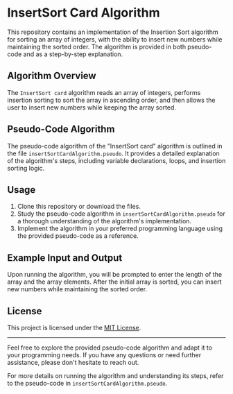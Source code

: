 # InsertSort Card Algorithm

This repository contains an implementation of the Insertion Sort algorithm for sorting an array of integers, with the ability to insert new numbers while maintaining the sorted order. The algorithm is provided in both pseudo-code and as a step-by-step explanation.

## Algorithm Overview

The `InsertSort card` algorithm reads an array of integers, performs insertion sorting to sort the array in ascending order, and then allows the user to insert new numbers while keeping the array sorted.

## Pseudo-Code Algorithm

The pseudo-code algorithm of the "InsertSort card" algorithm is outlined in the file `insertSortCardAlgorithm.pseudo`. It provides a detailed explanation of the algorithm's steps, including variable declarations, loops, and insertion sorting logic.

## Usage

1. Clone this repository or download the files.
2. Study the pseudo-code algorithm in `insertSortCardAlgorithm.pseudo` for a thorough understanding of the algorithm's implementation.
3. Implement the algorithm in your preferred programming language using the provided pseudo-code as a reference.

## Example Input and Output

Upon running the algorithm, you will be prompted to enter the length of the array and the array elements. After the initial array is sorted, you can insert new numbers while maintaining the sorted order.

## License

This project is licensed under the [MIT License](LICENSE).

---

Feel free to explore the provided pseudo-code algorithm and adapt it to your programming needs. If you have any questions or need further assistance, please don't hesitate to reach out.

For more details on running the algorithm and understanding its steps, refer to the pseudo-code in `insertSortCardAlgorithm.pseudo`.
